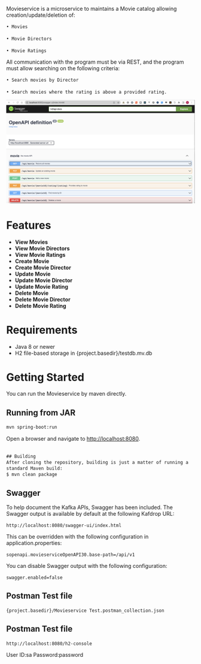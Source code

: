 

Movieservice is a microservice to maintains a Movie catalog allowing creation/update/deletion of:

    • Movies

    • Movie Directors

    • Movie Ratings


All communication with the program must be via REST, and the program must allow searching on the following criteria:

    • Search movies by Director

    • Search movies where the rating is above a provided rating. 

![Overview Screenshot](https://github.com/leockh/Movieservice/blob/master/doc/images/openapi.png?raw=true)


# Features
* **View Movies** 
* **View Movie Directors** 
* **View Movie Ratings** 
* **Create Movie** 
* **Create Movie Director**
* **Update Movie**
* **Update Movie Director**
* **Update Movie Rating**
* **Delete Movie**
* **Delete Movie Director**
* **Delete Movie Rating**

# Requirements

* Java 8 or newer
* H2 file-based storage in {project.basedir}/testdb.mv.db


# Getting Started
You can run the Movieservice by maven directly.

## Running from JAR
```sh
mvn spring-boot:run
```

Open a browser and navigate to [http://localhost:8080](http://localhost:8080). 

```

## Building
After cloning the repository, building is just a matter of running a standard Maven build:
$ mvn clean package
```


## Swagger
To help document the Kafka APIs, Swagger has been included. The Swagger output is available by default at the following Kafdrop URL:
```
http://localhost:8080/swagger-ui/index.html
```

This can be overridden with the following configuration in application.properties:
```
sopenapi.movieserviceOpenAPI30.base-path=/api/v1
```

You can disable Swagger output with the following configuration:
```
swagger.enabled=false
```

## Postman Test file
```
{project.basedir}/Movieservice Test.postman_collection.json
```

## Postman Test file
```
http://localhost:8080/h2-console
```
User ID:sa
Password:password
